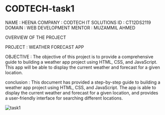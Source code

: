 # CODTECH-task1

NAME : HEENA
COMPANY : CODTECH IT SOLUTIONS
ID :  CT12DS2119
DOMAIN : WEB DEVELOPMENT
MENTOR : MUZAMMIL AHMED

OVERVIEW OF THE PROJECT

PROJECT : WEATHER FORECAST APP

OBJECTIVE :
The objective of this project is to provide a comprehensive guide to building a weather app project using HTML, CSS, and JavaScript. This app will be able to display the current weather and forecast for a given location.

conclusion :
This document has provided a step-by-step guide to building a weather app project using HTML, CSS, and
JavaScript. The app is able to display the current weather and forecast for a given location, and provides a user-friendly interface for searching different locations.

![task1](https://github.com/user-attachments/assets/69fae5e8-53d4-4f13-bd3f-936c6a8ec591)
